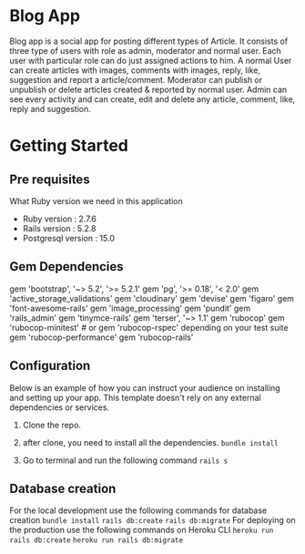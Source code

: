 # Blog App
Blog app is a social app for posting different types of Article. It consists of three type of users with role as admin, moderator and normal user.
Each user with particular role can do just assigned actions to him.
A normal User can create articles with images, comments with images, reply, like, suggestion and report a article/comment.
Moderator can publish or unpublish or delete articles created & reported by normal user.
Admin can see every activity and can create, edit and delete any article, comment, like, reply and suggestion.
# Getting Started
## Pre requisites
What Ruby version we need in this application
 - Ruby version : 2.7.6
 - Rails version : 5.2.8
 - Postgresql version : 15.0
## Gem Dependencies
gem 'bootstrap', '~> 5.2', '>= 5.2.1'
gem 'pg', '>= 0.18', '< 2.0'
gem 'active_storage_validations'
gem 'cloudinary'
gem 'devise'
gem 'figaro'
gem 'font-awesome-rails'
gem 'image_processing'
gem 'pundit'
gem 'rails_admin'
gem 'tinymce-rails'
gem 'terser', '~> 1.1'
gem 'rubocop'
gem 'rubocop-minitest' # or gem 'rubocop-rspec' depending on your test suite
gem 'rubocop-performance'
gem 'rubocop-rails'


## Configuration
Below is an example of how you can instruct your audience on installing and setting up your app. This template doesn't rely on any external dependencies or services.
1. Clone the repo.

2. after clone, you need to install all the dependencies.
    `bundle install`
3. Go to terminal and run the following command
    `rails s`
## Database creation
For the local development use the following commands for database creation
 `bundle install`
 `rails db:create`
 `rails db:migrate`
For deploying on the production use the following commands on Heroku CLI
 `heroku run rails db:create`
 `heroku run rails db:migrate`

